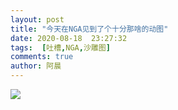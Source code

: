 ```yaml
---
layout: post
title: "今天在NGA见到了个十分那啥的动图"
date: 2020-08-18  23:27:32
tags:  [吐槽,NGA,沙雕图]
comments: true
author: 阿晨
---
```

![](https://cdn.jsdelivr.net/gh/wuif96/tuil//img/-7Q5-dpalXbZ2zT1kS8w-6o.gif.medium.gif)